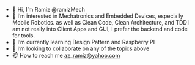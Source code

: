 - 👋 Hi, I’m Ramiz @ramizMech
- 👀 I’m interested in Mechatronics and Embedded Devices, especially Mobile Robotics. as well as Clean Code, Clean Architecture, and TDD
I am not really into Client Apps and GUI, I prefer the backend and code for tools. 
- 🌱 I’m currently learning Design Pattern and Raspberry PI
- 💞️ I’m looking to collaborate on any of the topics above
- 📫 How to reach me az_ramiz@yahoo.com

<!---
ramizMech/ramizMech is a ✨ special ✨ repository because its `README.md` (this file) appears on your GitHub profile.
You can click the Preview link to take a look at your changes.
--->
